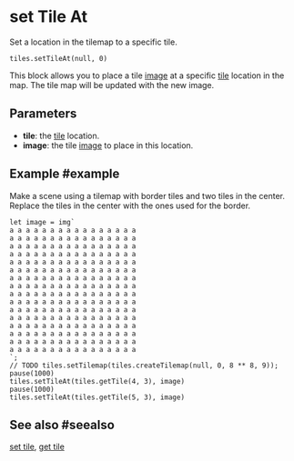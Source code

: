 # set Tile At

Set a location in the tilemap to a specific tile.

```sig
tiles.setTileAt(null, 0)
```

This block allows you to place a tile [image](/types/image) at a specific [tile](/types/tile) location in the map. The tile map will be updated with the new image.

## Parameters

* **tile**: the [tile](/types/tile) location.
* **image**: the tile [image](/types/image) to place in this location.

## Example #example

Make a scene using a tilemap with border tiles and two tiles in the center. Replace the tiles in the center with the ones used for the border.

```blocks
let image = img`
a a a a a a a a a a a a a a a a 
a a a a a a a a a a a a a a a a 
a a a a a a a a a a a a a a a a 
a a a a a a a a a a a a a a a a 
a a a a a a a a a a a a a a a a 
a a a a a a a a a a a a a a a a 
a a a a a a a a a a a a a a a a 
a a a a a a a a a a a a a a a a 
a a a a a a a a a a a a a a a a 
a a a a a a a a a a a a a a a a 
a a a a a a a a a a a a a a a a 
a a a a a a a a a a a a a a a a 
a a a a a a a a a a a a a a a a 
a a a a a a a a a a a a a a a a 
a a a a a a a a a a a a a a a a 
a a a a a a a a a a a a a a a a 
`;
// TODO tiles.setTilemap(tiles.createTilemap(null, 0, 8 ** 8, 9));
pause(1000)
tiles.setTileAt(tiles.getTile(4, 3), image)
pause(1000)
tiles.setTileAt(tiles.getTile(5, 3), image)
```

## See also #seealso

[set tile](/reference/tiles/set-tile), [get tile](/reference/tiles/get-tile)